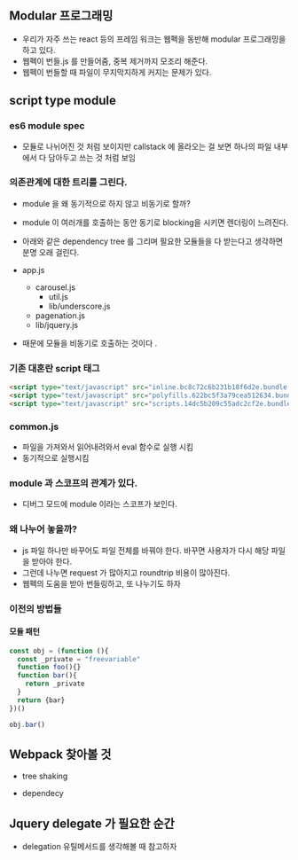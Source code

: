 ## Modular 프로그래밍 

- 우리가 자주 쓰는 react 등의 프레임 워크는 웹펙을 동반해 modular 프로그래밍을 하고 있다.
- 웹펙이 번들.js 를 만들어줌, 중복 제거까지 모조리 해준다. 
- 웹펙이 번들할 때 파일이 무지막지하게 커지는 문제가 있다.  

## script type module

### es6 module spec

- 모듈로 나뉘어진 것 처럼 보이지만 callstack 에 올라오는 걸 보면 하나의 파일 내부에서 다 담아두고 쓰는 것 처럼 보임 

### 의존관계에 대한 트리를 그린다.

- module 을 왜 동기적으로 하지 않고 비동기로 할까?
- module 이 여러개를 호출하는 동안 동기로 blocking을 시키면 렌더링이 느려진다.
- 아래와 같은 dependency tree 를 그리며 필요한 모듈들을 다 받는다고 생각하면 분명 오래 걸린다.

- app.js 
  - carousel.js
    - util.js
    - lib/underscore.js
  - pagenation.js
  - lib/jquery.js
- 때문에 모듈을 비동기로 호출하는 것이다 .

### 기존 대혼란 script 태그

```html
<script type="text/javascript" src="inline.bc8c72c6b231b18f6d2e.bundle.js"></script>
<script type="text/javascript" src="polyfills.622bc5f3a79cea512634.bundle.js"></script>
<script type="text/javascript" src="scripts.14dc5b209c55adc2cf2e.bundle.js"></script>
```



### common.js

- 파일을 가져와서 읽어내려와서 eval 함수로 실행 시킴
- 동기적으로 실행시킴 

### module 과 스코프의 관계가 있다.

- 디버그 모드에 module 이라는 스코프가 보인다. 

### 왜 나누어 놓을까?

- js 파일 하나만 바꾸어도 파일 전체를 바꿔야 한다. 바꾸면 사용자가 다시 해당 파일을 받아야 한다. 
- 그런데 나누면 request 가 많아지고 roundtrip 비용이 많아진다. 
- 웹펙의 도움을 받아 번들링하고, 또 나누기도 하자 

### 이전의 방법들 

####  모듈 패턴

```js
const obj = (function (){
  const _private = "freevariable" 
  function foo(){}
  function bar(){
    return _private
  }
  return {bar}
})()

obj.bar()

```

## Webpack 찾아볼 것

- tree shaking 

- dependecy

## Jquery delegate 가 필요한 순간

- delegation 유틸메서드를 생각해볼 때 참고하자 